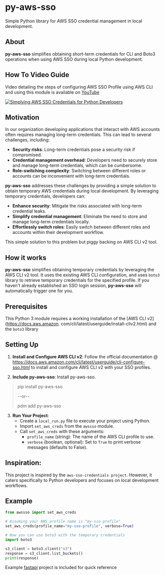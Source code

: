 # py-aws-sso

Simple Python library for AWS SSO credential management in local development.

## About
**py-aws-sso** simplifies obtaining short-term credentials for CLI and Boto3 operations when using AWS SSO during local Python development. 

## How To Video Guide

Video detailing the steps of configuring AWS SSO Profile using AWS CLI and using this module is available on [YouTube](https://youtu.be/UEj0RnXg-rA)

[![Simplying AWS SSO Credentials for Python Developers](https://img.youtube.com/vi/UEj0RnXg-rA/0.jpg)](https://youtu.be/UEj0RnXg-rA "Simplying AWS SSO Credentials for Python Developers")


## Motivation

In our organization developing applications that interact with AWS accounts often requires managing long-term 
credentials. This can lead to several challenges, including:

- **Security risks**: Long-term credentials pose a security risk if compromised.
- **Credential management overhead**: Developers need to securely store and manage long-term credentials, which can be 
  cumbersome.
- **Role-switching complexity**: Switching between different roles or accounts can be inconvenient with long-term 
  credentials.

**py-aws-sso** addresses these challenges by providing a simple solution to obtain temporary AWS credentials during 
local development. By leveraging temporary credentials, developers can:

- **Enhance security**: Mitigate the risks associated with long-term credential leaks.
- **Simplify credential management**: Eliminate the need to store and manage long-term credentials locally.
- **Effortlessly switch roles**: Easily switch between different roles and accounts within their development workflow.

This  simple solution to this problem but piggy backing on AWS CLI v2 tool.

## How it works

**py-aws-sso** simplifies obtaining temporary credentials by leveraging the AWS CLI v2 tool. It uses the existing 
AWS CLI configuration, and uses `boto3` library to retrieve temporary credentials for the specified profile. If you 
haven't already established an SSO login session, **py-aws-sso** will automatically trigger one for you.

## Prerequisites

This Python 3 module requires a working installation of the [AWS CLI v2](https://docs.aws.amazon.
com/cli/latest/userguide/install-cliv2.html) and the `boto3` library

## Setting Up

1. **Install and Configure AWS CLI v2**: Follow the official documentation @ https://docs.aws.amazon.com/cli/latest/userguide/cli-configure-sso.html 
   to install and configure AWS CLI v2 with your SSO profiles.

2. **Include py-aws-sso**: Install py-aws-sso.
> pip install py-aws-sso
>
> --or--
> 
> pdm add py-aws-sso   

3. **Run Your Project**:
   - Create a `local_run.py` file to execute your project using Python. 
   - Import `set_aws_creds` from the `awssso` module. 
   - Call `set_aws_creds` with these arguments:
     - `profile_name` (string): The name of the AWS CLI profile to use. 
     - `verbose` (boolean, optional): Set to `True` to print verbose messages (defaults to False).

## Inspiration:

This project is inspired by the `aws-sso-credentials project`. However, it caters specifically to Python developers 
and focuses on local development workflows.


## Example

```python
from awssso import set_aws_creds

# Assuming your AWS profile name is "my-sso-profile"
set_aws_creds(profile_name="my-sso-profile", verbose=True)

# Now you can use boto3 with the temporary credentials
import boto3

s3_client = boto3.client("s3")
response = s3_client.list_buckets()
print(response)

```

Example [fastapi](https://fastapi.tiangolo.com/) project is included for quick reference


